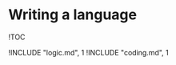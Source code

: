 # Writing a language

!TOC

!INCLUDE "logic.md", 1
!INCLUDE "coding.md", 1

<style>
    :root {
        scroll-behavior: smooth;
    }
</style>
